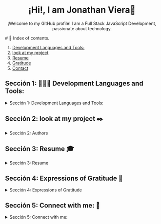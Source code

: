 <h1 align="center">¡Hi!, I am Jonathan Viera👋</h1>
<p align="center">
  ¡Welcome to my GitHub profile! I am a Full Stack JavaScript Development, passionate about technology.
</p>  
 # 📌 Index of contents.

1. [ Development Languages and Tools: ](#tools)
2. [look at my project](#Authors)
3. [Resume](#Resume)
4. [Gratitude](#Gratitude)
5. [Contact](#Contact)


## Sección 1: 👨🏽‍💻 Development Languages and Tools:  <a name="tools"></a>

<details>
  <summary>Sección 1:  Development Languages and Tools: </summary>  
    <div> 
        <img width="70px" 
        height="70px" 
        style="margin: 10px"
        src="./assets/img/0_insignia-ciberseguridad-de-google.png"> &nbsp; 
        <img width="70px" 
        height="70px" 
        style="margin: 10px"
        src="./assets/img/0_insignia_google-ai-essentials.png"> &nbsp;           
        <img width="70px" 
        height="70px" 
        style="margin: 10px"
        src="./assets/img/html.svg"> &nbsp;
        <img width="70px" 
        height="70px" 
        style="margin: 10px"
        src="./assets/img/css.svg"> &nbsp;
        <img width="70px" 
        height="70px" 
        style="margin: 10px"
        src="./assets/img/javascript.svg"> &nbsp; &nbsp;       
        <img width="70px" 
        height="70px" 
        style="margin: 10px"
        src="./assets/img/python.svg"> &nbsp; &nbsp;
         <img width="70px" 
        height="70px" 
        style="margin: 10px"
        src="./assets/img/react.svg"> &nbsp; &nbsp;
        <img width="70px" 
        height="70px" 
        style="margin: 10px"
        src="./assets/img/PHP.png"> &nbsp; &nbsp;
        <img width="70px" 
        height="70px" 
        style="margin: 10px"
        src="./assets/img/laravel-3.svg"> &nbsp; &nbsp;
        <img width="70px" 
        height="70px" 
        style="margin: 10px"
        src="./assets/img/markdown.svg"> &nbsp; &nbsp;
        <img width="70px" 
        height="70px" 
        style="margin: 10px"
        src="./assets/img/phaser.png"> &nbsp; &nbsp;
        <img width="70px" 
        height="70px" 
        style="margin: 10px"
        src="./assets/img/scratch-logo.svg"> &nbsp; 
        <img width="70px" 
        height="70px" 
        style="margin: 10px"
        src="./assets/img/visual-studio-code-1.svg"> &nbsp;
         <img width="70px" 
        height="70px" 
        style="margin: 10px"
        src="./assets/img/brackets-1.svg"> &nbsp; &nbsp;
        <img width="70px" 
        height="70px" 
        style="margin: 10px"
        src="./assets/img/phoenix-logo.svg"> &nbsp; &nbsp;       
        <img width="70px" 
        height="70px" 
        style="margin: 10px"
        src="./assets/img/icons8-spyder-ide-5.svg"> &nbsp; &nbsp;                 
        <img width="70px" 
        height="70px" 
        style="margin: 10px"
        src="./assets/img/google-fonts-2021-2.svg"> &nbsp; &nbsp; 
        <img width="70px" 
        height="70px" 
        style="margin: 10px"
        src="./assets/img/fontawesome-1.svg"> &nbsp; &nbsp; 
        <img width="70px" 
        height="70px" 
        style="margin: 10px"
        src="./assets/img/bootstrap-5-1.svg"> &nbsp; &nbsp;
        <img width="70px" 
        height="70px" 
        style="margin: 10px"
        src="./assets/img/jquery-1.svg"> &nbsp; &nbsp; 
        <img width="70px" 
        height="70px" 
        style="margin: 10px"
        src="./assets/img/draw-io.svg"> &nbsp; &nbsp;
        <img width="70px" 
        height="70px" 
        style="margin: 10px"
        src="./assets/img/toptal-logo-wordmark.svg"> &nbsp; &nbsp;
        <img width="70px" 
        height="70px" 
        style="margin: 10px"
        src="./assets/img/canva-1.svg"> &nbsp;   
        <img width="70px" 
        height="70px" 
        style="margin: 10px"
        src="./assets/img/chatgpt-1.svg"> &nbsp;         
        <img width="70px" 
        height="70px" 
        style="margin: 10px"
        src="./assets/img/node.svg"> &nbsp; 
        <img width="70px" 
        height="70px" 
        style="margin: 10px"
        src="./assets/img/git.svg"> &nbsp;
        <img width="70px" 
        height="70px" 
        style="margin: 10px"
        src="./assets/img/npm-square-red-1.svg"> &nbsp;                 
        <img width="70px" 
        height="70px" 
        style="margin: 10px"
        src="./assets/img/jwtio-json-web-token.svg"> &nbsp;   
        <img width="70px" 
        height="70px" 
        style="margin: 10px"
        src="./assets/img/dbeaver-head.png"> &nbsp; &nbsp;
        <img width="70px" 
        height="70px" 
        style="margin: 10px"
        src="./assets/img/postgresql.svg"> &nbsp; &nbsp;    
        <img width="70px" 
        height="70px" 
        style="margin: 10px"
        src="./assets/img/github-icon-1.svg"> &nbsp; 
        <img width="70px" 
        height="70px" 
        style="margin: 10px"
        src="./assets/img/neon.svg"> &nbsp; 
        <img width="70px" 
        height="70px" 
        style="margin: 10px"
        src="./assets/img/office-2.svg"> &nbsp;
        <img width="70px" 
        height="70px" 
        style="margin: 10px"
        src="./assets/img/logo-google-workspace.svg"> &nbsp; 
        <img width="70px" 
        height="70px" 
        style="margin: 10px"
        src="./assets/img/microsoft-windows-11.svg"> &nbsp; 
        <img width="70px" 
        height="70px" 
        style="margin: 10px"
        src="./assets/img/kali-1.svg"> &nbsp; &nbsp;              
        <img width="70px" 
        height="70px" 
        style="margin: 10px"
        src="./assets/img/wireshark-fin@2x.png"> &nbsp; &nbsp;              
        <img width="70px" 
        height="70px" 
        style="margin: 10px"
        src="./assets/img/tcpdump.png"> &nbsp; &nbsp;              
        <img width="70px" 
        height="70px" 
        style="margin: 10px"
        src="./assets/img/Logo-Suricata-vert-whitetype-R.png"> &nbsp; &nbsp;              
        <img width="70px" 
        height="70px" 
        style="margin: 10px"
        src="./assets/img/splunk-logo-dark.svg"> &nbsp; &nbsp;              
        <img width="70px" 
        height="70px" 
        style="margin: 10px"
        src="./assets/img/chronicle_secops_dark_logo.svg"> &nbsp; &nbsp;                       
    </div>
</details>

## Sección 2: look at my project ✒️ <a name="Authors"></a>

<details>
  <summary>Sección 2: Authors</summary> 
  
  - **Jonathan Viera L** - _Initial work_ - 🚀[look at my FullStack project in GitHub](https://github.com/jviera100/m8d35Hotel)
  - **Jonathan Viera L** - _Initial work_ - 🚀[look at my FullStack project in Render](https://m8d35hotel.onrender.com)
  - **Jonathan Viera L** - _Initial work_ - 🚀[look at my database proyect in GitHub](https://github.com/jviera100/desafio-evaluado-17-base-de-datos-relacionales): Sql Challenge in Powershell Terminal and pdAdmin Postgre.
  - **Jonathan Viera L** - _Initial work_ - 🚀[look at my javaScript proyect in GitHub](https://github.com/jviera100/desafio-evaluado-16-prueba-programacion-avanzada-en-javascript): Final test integrating all learned content: HTML, CSS, Bootstrap, jQuery, JavaScript, APIs, AJAX, JSON, Canvas, videos, promises, dynamic tables, error handling, self-executing functions, callbacks, modules. Project includes registration table, modal window, PDF view, animations, form search, carousel, tooltips, social links.

⌨️ with ❤️ by [Jonathan Viera L, See my profile on GitHub](https://github.com/jviera100) 😊 

</details>


## Sección 3: Resume  🎓 <a name="Resume"></a>

<details>
  <summary>Sección 3: Resume </summary>  
    Studies and Certifications

      [Audit](Enlace al Título o Institución): Title Accountant Auditor Duoc Uc

      [General accountant mention tax legislation](Enlace al Título o Institución): Title General Accountant with mention in tax legislation Duoc Uc

      [Professional Driver](Enlace a la Certificación): A3 license.

      [Development Full Stack JavaScript](Enlace a la Certificación).

      [Basic English](Enlace a la Certificación): studying with total immersion in different applications and conversation groups.

      [Google AI Fundamentals](Enlace a la Certificación): Certification from Google.

      [Google Cybersecurity 2024](Enlace a la Certificación): Certification from Google.
  
</details>

## Sección 4: Expressions of Gratitude 🎁 <a name="Gratitude"></a>

<details>
  <summary>Sección 4: Expressions of Gratitude </summary>  

  I am grateful for the teaching of [Talento Digital para Chile](https://talentodigitalparachile.cl/), [Academia Desafio Latam](https://desafiolatam.com/), [freeCodeCamp](https://freecodecamp.org/) y [Coursera](https://coursera.org/). If you found any value in this project or want to contribute, here's what you can do:
    - Share this project with others
    - Invite me a tea ☕
    - Show your appreciation by saying thank you.
</details>

## Sección 5: Connect with me: 📧 <a name="Contact"></a>

<details>
  <summary>Sección 5: Connect with me: </summary>  
    
  <div align="center">
  <h4 >Connect with me:</h4>
  <p >
  <a href="https://linkedin.com/in/jonathan-viera-46326567/" target="blank"><img  align="center" src="https://www.vectorlogo.zone/logos/linkedin/linkedin-icon.svg" alt="link" height="40" width="40" /></a>
  <a href="https://fb.com/jonathan.a.viera" target="blank"><img  align="center" src="https://www.vectorlogo.zone/logos/facebook/facebook-official.svg" alt="jona" height="40" width="40" /></a>
  <a href="mailto:jony.alejandro.viera@gmail.com" target="blank"><img  align="center" src="https://www.vectorlogo.zone/logos/gmail/gmail-icon.svg" alt="mail" height="40" width="40" /></a>
  <a href="wa.me/56937670141" target="blank"><img  align="center" src="https://www.vectorlogo.zone/logos/whatsapp/whatsapp-icon.svg" alt="whatsapp" height="40" width="40" /></a>
  
  </p>
  </div>
</details>










